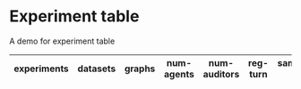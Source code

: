 # Experiment table

A demo for experiment table

| experiments | datasets | graphs | num-agents | num-auditors | reg-turn | sample-id | max-parallel | threads | log-dir |
| ----------- | -------- | ------ | ---------- | ------------ | -------- | --------- | ------------ | ------- | ------- |
